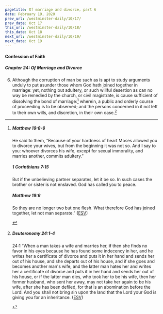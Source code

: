 ```yaml
---
pagetitle: Of marriage and divorce, part 6
date: February 19, 2020
prev_url: /westminster-daily/10/17/
prev_date: Oct 17
this_url: /westminster-daily/10/18/
this_date: Oct 18
next_url: /westminster-daily/10/19/
next_date: Oct 19
---
```


#### Confession of Faith

##### Chapter 24: Of Marriage and Divorce

6. Although the corruption of man be such as is apt to study arguments unduly to put asunder those whom God hath joined together in marriage: yet, nothing but adultery, or such willful desertion as can no way be remedied by the church, or civil magistrate, is cause sufficient of dissolving the bond of marriage:[^fnref:wcf1] wherein, a public and orderly course of proceeding is to be observed; and the persons concerned in it not left to their own wills, and discretion, in their own case.[^fnref:wcf2]

[^fnref:wcf1]: <div class="esv"><h5>Matthew 19:8-9</h5> <div class="esv-text"><p id="p40019008.01-1">He said to them, <span class="woc">&#8220;Because of your hardness of heart Moses allowed you to divorce your wives, but from the beginning it was not so.</span> <span class="woc">And I say to you: whoever divorces his wife, except for sexual immorality, and marries another, commits adultery.&#8221;</span></p> </div><h5>1 Corinthians 7:15</h5> <div class="esv-text"><p id="p46007015.01-2">But if the unbelieving partner separates, let it be so. In such cases the brother or sister is not enslaved. God has called you to peace.</p> </div><h5>Matthew 19:6</h5> <div class="esv-text"><p id="p40019006.01-3"><span class="woc">So they are no longer two but one flesh. What therefore God has joined together, let not man separate.&#8221;</span>  (<a href="http://www.esv.org" class="copyright">ESV</a>)</p> </div> </div>

[^fnref:wcf2]: <div class="esv"><h5>Deuteronomy 24:1-4</h5> <div class="esv-text"> <p id="p05024001.04-1"><span class="chapter-num" id="v05024001-1">24:1&nbsp;</span>&#8220;When a man takes a wife and marries her, if then she finds no favor in his eyes because he has found some indecency in her, and he writes her a certificate of divorce and puts it in her hand and sends her out of his house, and she departs out of his house, and if she goes and becomes another man's wife, and the latter man hates her and writes her a certificate of divorce and puts it in her hand and sends her out of his house, or if the latter man dies, who took her to be his wife, then her former husband, who sent her away, may not take her again to be his wife, after she has been defiled, for that is an abomination before the <span class="small-caps">Lord</span>. And you shall not bring sin upon the land that the <span class="small-caps">Lord</span> your God is giving you for an inheritance.  (<a href="http://www.esv.org" class="copyright">ESV</a>)</p> </div> </div>

